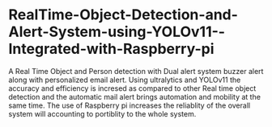 # RealTime-Object-Detection-and-Alert-System-using-YOLOv11--Integrated-with-Raspberry-pi
A Real Time Object and Person detection with Dual alert system buzzer alert along with personalized email alert. Using ultralytics and YOLOv11 the accuracy and efficiency is incresed as compared to other Real time object detection and the automatic mail alert brings automation and mobility at the same time.
The use of Raspberry pi increases the reliablity of the overall system will accounting to portiblity to the whole system.
